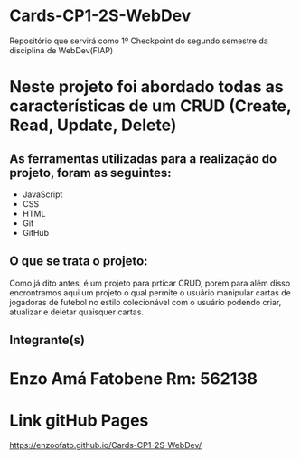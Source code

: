 # Cards-CP1-2S-WebDev
Repositório que servirá como 1º Checkpoint do segundo semestre da disciplina de WebDev(FIAP)

# Neste projeto foi abordado todas as características de um CRUD (Create, Read, Update, Delete)
## As ferramentas utilizadas para a realização do projeto, foram as seguintes:
- JavaScript
- CSS
- HTML
- Git
- GitHub

## O que se trata o projeto:
Como já dito antes, é um projeto para prticar CRUD, porém para além disso encrontramos aqui um projeto o qual permite o usuário manipular cartas de jogadoras de futebol no estilo colecionável
com o usuário podendo criar, atualizar e deletar quaisquer cartas.

## Integrante(s)
# Enzo Amá Fatobene Rm: 562138

# Link gitHub Pages
https://enzoofato.github.io/Cards-CP1-2S-WebDev/
